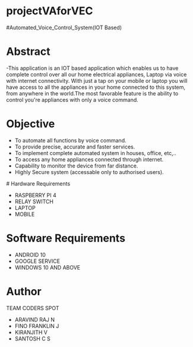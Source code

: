 # projectVAforVEC
#Automated_Voice_Control_System(IOT Based)

# Abstract
-This application is an IOT based application which enables us to have complete control over all our home electrical appliances, Laptop via voice with internet connectivity. With just a tap on your mobile or laptop you will have access to all the appliances in your home connected to this system, from anywhere in the world.The most favorable feature is the ability to control you're appliances with only a voice command.

# Objective
- To automate all functions by voice command.
- To provide precise, accurate and faster services.
- To implement complete automated system in houses, office, etc,..
- To access any home appliances connected through internet.
- Capability to monitor the device from far distance.
- Highly Secure system (accessable only to authorised users).

​# Hardware Requirements
- RASPBERRY PI 4
- RELAY SWITCH
- LAPTOP
- MOBILE

# Software Requirements
- ANDROID 10 ​
- GOOGLE SERVICE​
- WINDOWS 10 AND ABOVE

# Author
TEAM CODERS SPOT
- ARAVIND RAJ N
- FINO FRANKLIN J
- KIRANJITH V
- SANTOSH C S
